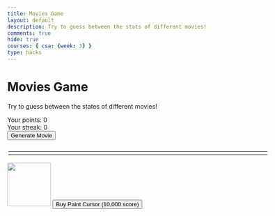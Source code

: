 ```yaml
---
title: Movies Game
layout: default
description: Try to guess between the stats of different movies!
comments: true
hide: true
courses: { csa: {week: 3} }
type: hacks
---
```


# Movies Game

Try to guess between the states of different movies!

<div id="points_counter">Your points: 0</div>
<div id="streak_counter">Your streak: 0</div>
<button id="movie_generator" onclick="generateRandomMovies()">Generate Movie</button>

<table id="movies_container" style="border: 2px solid white;display:flex; width: 600px; position: relative;">
    <tr>
        <td id="movie0" style="width: 300px;">
            <div id="results0" style="position: absolute; top: 150px; left: 20%; font-size: 48px; text-shadow: 2px 2px 2px rgba(0, 0, 0, 0.9); z-index: 11;"></div>
        </td>
        <td id="movie1" style="width: 300px;">
            <div id="results1" style="position: absolute; top: 150px; left: 70%; font-size: 48px; text-shadow: 2px 2px 2px rgba(0, 0, 0, 0.9); z-index: 11;"></div>
        </td>
    </tr>
</table>
<div id="results"></div>
<div id="timer"></div>

<img src="{{site.baseurl}}/images/cursors/paint_cursor.png" width="100">
<button id="cursor_shop0" onclick="cursorPurchase(10000, 0)">Buy Paint Cursor (10,000 score)</button>

<style>
    html {
        cursor: url('{{site.baseurl}}/images/cursors/paint_cursor.cur'), auto;
    }
</style>

<script>
    // disable flowers
    flowerDisable = true;

    // consts
    const results = document.getElementById("results");
    const firstMovie = document.getElementById("movie0");
    const secondMovie = document.getElementById("movie1");
    const timerBox = document.getElementById("timer");
    const cursorPaths = ["paint_cursor"];
    let timerVar; //global for timer stopping/starting
    var currentTime = 10; // global time
    var currentMovies = [];
    var currentMovieScores = [];
    var playerScore = 0;
    var currentStreak = 0;

    const options = {
        method: 'GET',
        headers: {
            accept: 'application/json',
            Authorization: 'Bearer eyJhbGciOiJIUzI1NiJ9.eyJhdWQiOiJmYzdmYzdmMTkzOWNlYWZjODA3MzZiZDUwMmQ1MDc1YSIsInN1YiI6IjY0ZjY3MGRlMTIxOTdlMDEzOGI1ZGFkOSIsInNjb3BlcyI6WyJhcGlfcmVhZCJdLCJ2ZXJzaW9uIjoxfQ.jTFa6OHmAJBJOfHxI8XxCqaHxSbH1X0y4AKHlIsaI_Y'
        }
    };

    function rng(max) {
        return Math.floor(Math.random() * max);
    }

    function generateRandomMovies() {
        // deleting old images if applicable
        try {
            for (let i = 0; i < 2; i++) {
                document.getElementById('results' + String(i)).innerHTML = "";
                document.getElementById('poster' + String(i)).remove();
            }
        } catch (err) {}

        // results text
        results.innerHTML = "Select the better-received film!";

        currentMovies = [];
        for (let i = 0; i < 2; i++) {
            j = 0;
            console.log(j);
            var selectedPage = String(rng(500) + 1);
            var movieIndex = rng(20);
            fetch('https://api.themoviedb.org/3/discover/movie?api_key=fc7fc7f1939ceafc80736bd502d5075a&include_adult=false&language=en-US&original_language=&page=' + selectedPage, options)
                .then(response => response.json())
                .then(response => {
                    console.log(response);
                    console.log(response["results"][movieIndex]);
                    var selectedMovie = response["results"][movieIndex];
                    currentMovies.push(selectedMovie);
                    var moviePoster = document.createElement("img");
                    moviePoster.src = "https://image.tmdb.org/t/p/w300/" + selectedMovie["poster_path"];
                    moviePoster.setAttribute("id", "poster" + String(j));
                    console.log(j);
                    moviePoster.setAttribute("onclick", "selectMovie(" + String(j) + ", false)");
                    j++;
                    if (j < 2) {
                        firstMovie.appendChild(moviePoster);
                    } else {
                        secondMovie.appendChild(moviePoster);
                    }
                })
            .catch(err => console.error(err));
        }
        timerSet(true);
    }

    function timerSet(on) {
        console.log(timerVar);
        if (on) {
            currentTime = 10;
            timerVar = setInterval(() => {
                currentTime -= 0.1; // subtract 0.1 second
                currentTime = Math.floor(currentTime * 10) / 10; // rounding for floating point error fixing
                timerBox.innerHTML = "Time remaining: " + String(currentTime) + " seconds";
                if (currentTime <= 0) {
                    console.log("Time's up!");
                    selectMovie(0, true);
                }
            }, 100); // Run every 100 milliseconds (0.1 seconds)
        } else {
            clearInterval(timerVar);
        }
    }

    function updateScore() {
        document.getElementById("points_counter").innerHTML = "Your points: " + String(playerScore);
        document.getElementById("streak_counter").innerHTML = "Your streak: " + String(currentStreak);
    }

    function selectMovie(int, timer) {
        console.log(timerVar);
        timerSet(false); // stop the interval
        console.log(int);
        currentMovieScores = [];
        for (movie of currentMovies) {
            currentMovieScores.push(movie["vote_average"]);
        }
        for (let i = 0; i < 2; i++) {
            document.getElementById("poster" + String(i)).style["filter"] = "blur(3px)";
            document.getElementById("results" + String(i)).innerHTML = currentMovieScores[i];
        }
        console.log(currentMovieScores);
        if (timer) {
            currentStreak = 0;
            console.log("Time's up! You lose 300 points for not guessing on time.");
            results.innerHTML = "Time's up! You lose 300 points for not guessing on time. (-300 score)";
            if (playerScore >= 300) {
                playerScore -= 300;
            } else {
                playerScore = 0;
            }
            updateScore();
            return;
        }
        if (currentMovieScores[int] > currentMovieScores[(int + 1) % 2]) {
            console.log("Congratulations! You chose the higher-rated movie.");
            currentStreak += 1;
            var newScore = Math.floor((1000 * (currentTime / 10)) * (1 + (currentStreak * 0.1)));
            playerScore += newScore;
            results.innerHTML = "Congratulations! You chose the higher-rated movie. (+" + String(newScore) + " score)";
        } else if (currentMovieScores[int] < currentMovieScores[(int + 1) % 2]) {
            console.log("Oh no! The movie you chose wasn't as highly rated.");
            results.innerHTML = "Oh no! The movie you chose wasn't as highly rated. (-250 score)";
            currentStreak = 0;
            if (playerScore >= 250) {
                playerScore -= 250;
            } else {
                playerScore = 0;
            }
        } else {
            console.log("It looks like they're tied! Lucky--you get free points!");
            results.innerHTML = "It looks like they're tied! Lucky--you get free points! (+500)";
            currentStreak += 1;
            playerScore += 500;
        }
        updateScore();
    }

    function cursorPurchase(cost, whichCursor) {
        if (playerScore >= cost) {
            playerScore -= cost;
            updateScore();
            document.body.style.cursor = 'url("/dre2/images/cursors/' + cursorPaths[whichCursor] + '.cur"), auto';
            results.innerHTML = "Thanks for your purchase!";
        } else {
            results.innerHTML = "You're too poor to buy that!";
        }
    }
</script>